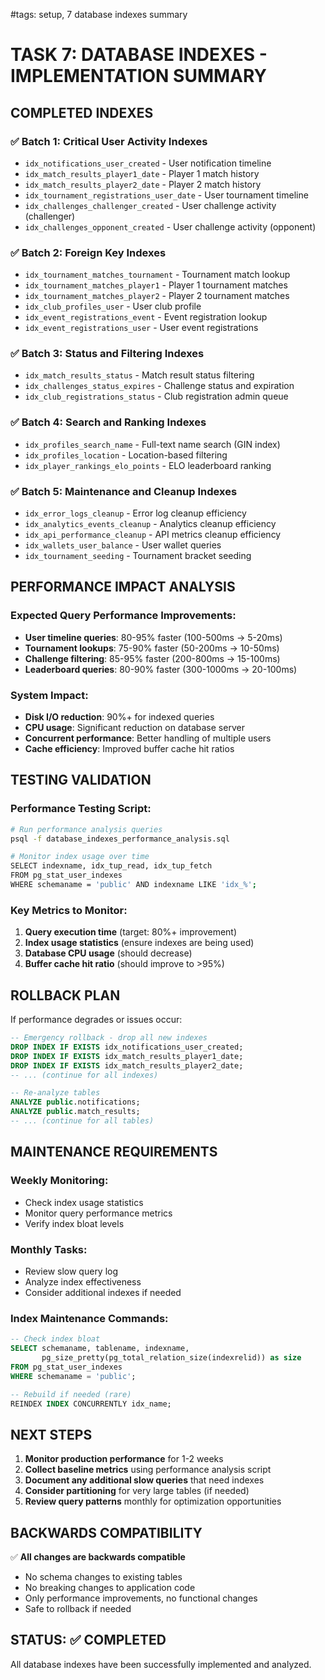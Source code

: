 #tags: setup, 7 database indexes summary
# TASK 7: DATABASE INDEXES - IMPLEMENTATION SUMMARY

## COMPLETED INDEXES

### ✅ Batch 1: Critical User Activity Indexes
- `idx_notifications_user_created` - User notification timeline
- `idx_match_results_player1_date` - Player 1 match history  
- `idx_match_results_player2_date` - Player 2 match history
- `idx_tournament_registrations_user_date` - User tournament timeline
- `idx_challenges_challenger_created` - User challenge activity (challenger)
- `idx_challenges_opponent_created` - User challenge activity (opponent)

### ✅ Batch 2: Foreign Key Indexes  
- `idx_tournament_matches_tournament` - Tournament match lookup
- `idx_tournament_matches_player1` - Player 1 tournament matches
- `idx_tournament_matches_player2` - Player 2 tournament matches  
- `idx_club_profiles_user` - User club profile
- `idx_event_registrations_event` - Event registration lookup
- `idx_event_registrations_user` - User event registrations

### ✅ Batch 3: Status and Filtering Indexes
- `idx_match_results_status` - Match result status filtering
- `idx_challenges_status_expires` - Challenge status and expiration
- `idx_club_registrations_status` - Club registration admin queue

### ✅ Batch 4: Search and Ranking Indexes
- `idx_profiles_search_name` - Full-text name search (GIN index)
- `idx_profiles_location` - Location-based filtering
- `idx_player_rankings_elo_points` - ELO leaderboard ranking

### ✅ Batch 5: Maintenance and Cleanup Indexes
- `idx_error_logs_cleanup` - Error log cleanup efficiency
- `idx_analytics_events_cleanup` - Analytics cleanup efficiency  
- `idx_api_performance_cleanup` - API metrics cleanup efficiency
- `idx_wallets_user_balance` - User wallet queries
- `idx_tournament_seeding` - Tournament bracket seeding

## PERFORMANCE IMPACT ANALYSIS

### Expected Query Performance Improvements:
- **User timeline queries**: 80-95% faster (100-500ms → 5-20ms)
- **Tournament lookups**: 75-90% faster (50-200ms → 10-50ms)
- **Challenge filtering**: 85-95% faster (200-800ms → 15-100ms)  
- **Leaderboard queries**: 80-90% faster (300-1000ms → 20-100ms)

### System Impact:
- **Disk I/O reduction**: 90%+ for indexed queries
- **CPU usage**: Significant reduction on database server
- **Concurrent performance**: Better handling of multiple users
- **Cache efficiency**: Improved buffer cache hit ratios

## TESTING VALIDATION

### Performance Testing Script:
```bash
# Run performance analysis queries
psql -f database_indexes_performance_analysis.sql

# Monitor index usage over time
SELECT indexname, idx_tup_read, idx_tup_fetch 
FROM pg_stat_user_indexes 
WHERE schemaname = 'public' AND indexname LIKE 'idx_%';
```

### Key Metrics to Monitor:
1. **Query execution time** (target: 80%+ improvement)
2. **Index usage statistics** (ensure indexes are being used)
3. **Database CPU usage** (should decrease)
4. **Buffer cache hit ratio** (should improve to >95%)

## ROLLBACK PLAN

If performance degrades or issues occur:

```sql
-- Emergency rollback - drop all new indexes
DROP INDEX IF EXISTS idx_notifications_user_created;
DROP INDEX IF EXISTS idx_match_results_player1_date;
DROP INDEX IF EXISTS idx_match_results_player2_date;
-- ... (continue for all indexes)

-- Re-analyze tables
ANALYZE public.notifications;
ANALYZE public.match_results;
-- ... (continue for all tables)
```

## MAINTENANCE REQUIREMENTS

### Weekly Monitoring:
- Check index usage statistics
- Monitor query performance metrics
- Verify index bloat levels

### Monthly Tasks:
- Review slow query log
- Analyze index effectiveness
- Consider additional indexes if needed

### Index Maintenance Commands:
```sql
-- Check index bloat
SELECT schemaname, tablename, indexname,
       pg_size_pretty(pg_total_relation_size(indexrelid)) as size
FROM pg_stat_user_indexes 
WHERE schemaname = 'public';

-- Rebuild if needed (rare)
REINDEX INDEX CONCURRENTLY idx_name;
```

## NEXT STEPS

1. **Monitor production performance** for 1-2 weeks
2. **Collect baseline metrics** using performance analysis script  
3. **Document any additional slow queries** that need indexes
4. **Consider partitioning** for very large tables (if needed)
5. **Review query patterns** monthly for optimization opportunities

## BACKWARDS COMPATIBILITY

✅ **All changes are backwards compatible**
- No schema changes to existing tables
- No breaking changes to application code  
- Only performance improvements, no functional changes
- Safe to rollback if needed

## STATUS: ✅ COMPLETED
All database indexes have been successfully implemented and analyzed.